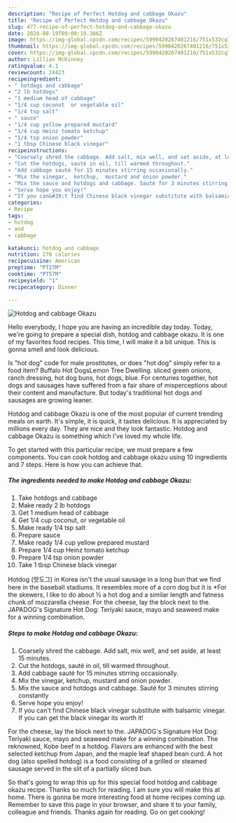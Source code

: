 ```yaml
---
description: "Recipe of Perfect Hotdog and cabbage Okazu"
title: "Recipe of Perfect Hotdog and cabbage Okazu"
slug: 477-recipe-of-perfect-hotdog-and-cabbage-okazu
date: 2020-08-19T09:00:19.386Z
image: https://img-global.cpcdn.com/recipes/5990420267401216/751x532cq70/hotdog-and-cabbage-okazu-recipe-main-photo.jpg
thumbnail: https://img-global.cpcdn.com/recipes/5990420267401216/751x532cq70/hotdog-and-cabbage-okazu-recipe-main-photo.jpg
cover: https://img-global.cpcdn.com/recipes/5990420267401216/751x532cq70/hotdog-and-cabbage-okazu-recipe-main-photo.jpg
author: Lillian McKinney
ratingvalue: 4.1
reviewcount: 24423
recipeingredient:
- " hotdogs and cabbage"
- "2 lb hotdogs"
- "1 medium head of cabbage"
- "1/4 cup coconut  or vegetable oil"
- "1/4 tsp salt"
- " sauce"
- "1/4 cup yellow prepared mustard"
- "1/4 cup Heinz tomato ketchup"
- "1/4 tsp onion powder"
- "1 tbsp Chinese black vinegar"
recipeinstructions:
- "Coarsely shred the cabbage. Add salt, mix well, and set aside, at least 15 minutes."
- "Cut the hotdogs, sauté in oil, till warmed throughout."
- "Add cabbage sauté for 15 minutes stirring occasionally."
- "Mix the vinegar,  ketchup,  mustard and onion powder."
- "Mix the sauce and hotdogs and cabbage. Sauté for 3 minutes stirring constantly"
- "Serve hope you enjoy!"
- "If you can&#39;t find Chinese black vinegar substitute with balsamic vinegar. If you can get the black vinegar its worth it!"
categories:
- Recipe
tags:
- hotdog
- and
- cabbage

katakunci: hotdog and cabbage 
nutrition: 270 calories
recipecuisine: American
preptime: "PT27M"
cooktime: "PT57M"
recipeyield: "1"
recipecategory: Dinner

---
```



![Hotdog and cabbage Okazu](https://img-global.cpcdn.com/recipes/5990420267401216/751x532cq70/hotdog-and-cabbage-okazu-recipe-main-photo.jpg)

Hello everybody, I hope you are having an incredible day today. Today, we're going to prepare a special dish, hotdog and cabbage okazu. It is one of my favorites food recipes. This time, I will make it a bit unique. This is gonna smell and look delicious.

Is &#34;hot dog&#34; code for male prostitutes, or does &#34;hot dog&#34; simply refer to a food item? Buffalo Hot DogsLemon Tree Dwelling. sliced green onions, ranch dressing, hot dog buns, hot dogs, blue. For centuries together, hot dogs and sausages have suffered from a fair share of misperceptions about their content and manufacture. But today&#39;s traditional hot dogs and sausages are growing leaner.

Hotdog and cabbage Okazu is one of the most popular of current trending meals on earth. It's simple, it is quick, it tastes delicious. It is appreciated by millions every day. They are nice and they look fantastic. Hotdog and cabbage Okazu is something which I've loved my whole life.


To get started with this particular recipe, we must prepare a few components. You can cook hotdog and cabbage okazu using 10 ingredients and 7 steps. Here is how you can achieve that.

<!--inarticleads1-->

##### The ingredients needed to make Hotdog and cabbage Okazu:

1. Take  hotdogs and cabbage
1. Make ready 2 lb hotdogs
1. Get 1 medium head of cabbage
1. Get 1/4 cup coconut,  or vegetable oil
1. Make ready 1/4 tsp salt
1. Prepare  sauce
1. Make ready 1/4 cup yellow prepared mustard
1. Prepare 1/4 cup Heinz tomato ketchup
1. Prepare 1/4 tsp onion powder
1. Take 1 tbsp Chinese black vinegar


Hotdog (핫도그) in Korea isn&#39;t the usual sausage in a long bun that we find here in the baseball stadiums. It resembles more of a corn dog but it is *For the skewers, I like to do about ½ a hot dog and a similar length and fatness chunk of mozzarella cheese. For the cheese, lay the block next to the. JAPADOG&#39;s Signature Hot Dog: Teriyaki sauce, mayo and seaweed make for a winning combination. 

<!--inarticleads2-->

##### Steps to make Hotdog and cabbage Okazu:

1. Coarsely shred the cabbage. Add salt, mix well, and set aside, at least 15 minutes.
1. Cut the hotdogs, sauté in oil, till warmed throughout.
1. Add cabbage sauté for 15 minutes stirring occasionally.
1. Mix the vinegar,  ketchup,  mustard and onion powder.
1. Mix the sauce and hotdogs and cabbage. Sauté for 3 minutes stirring constantly
1. Serve hope you enjoy!
1. If you can&#39;t find Chinese black vinegar substitute with balsamic vinegar. If you can get the black vinegar its worth it!


For the cheese, lay the block next to the. JAPADOG&#39;s Signature Hot Dog: Teriyaki sauce, mayo and seaweed make for a winning combination. The reknowned, Kobe beef in a hotdog. Flavors are enhanced with the best selected ketchup from Japan, and the maple leaf shaped bean curd. A hot dog (also spelled hotdog) is a food consisting of a grilled or steamed sausage served in the slit of a partially sliced bun. 

So that's going to wrap this up for this special food hotdog and cabbage okazu recipe. Thanks so much for reading. I am sure you will make this at home. There is gonna be more interesting food at home recipes coming up. Remember to save this page in your browser, and share it to your family, colleague and friends. Thanks again for reading. Go on get cooking!
